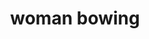 ---
layout: smileys&emotion
title: woman bowing
emoji: woman_bowing
permalink: 🙇‍♀️.html
image: assets/img/3moji/woman_bowing.png
---